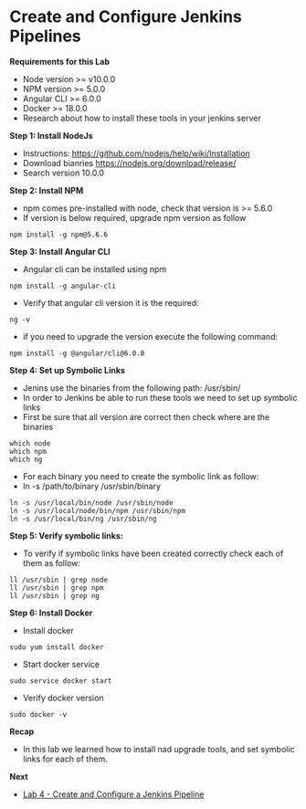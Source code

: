 # Create and Configure Jenkins Pipelines

**Requirements for this Lab**
* Node version >= v10.0.0
* NPM version >= 5.0.0
* Angular CLI >= 6.0.0
* Docker >= 18.0.0
* Research about how to install these tools in your jenkins server

**Step 1: Install NodeJs**
* Instructions: https://github.com/nodejs/help/wiki/Installation 
* Download bianries https://nodejs.org/download/release/  
* Search version 10.0.0

**Step 2: Install NPM**
* npm comes pre-installed with node, check that version is >= 5.6.0
* If version is below required, upgrade npm version as follow
```
npm install -g npm@5.6.6
```

**Step 3: Install Angular CLI**
* Angular cli can be installed using npm
```
npm install -g angular-cli
```
* Verify that angular cli version it is the required:
```
ng -v
```
* if you need to upgrade the version execute the following command:
```
npm install -g @angular/cli@6.0.0
```

**Step 4: Set up Symbolic Links**
* Jenins use the binaries from the following path: /usr/sbin/
* In order to Jenkins be able to run these tools we need to set up symbolic links
* First be sure that all version are correct then check where are the binaries
```
which node
which npm
which ng
```
* For each binary you need to create the symbolic link as follow:
* ln -s /path/to/binary /usr/sbin/binary
```
ln -s /usr/local/bin/node /usr/sbin/node
ln -s /usr/local/node/bin/npm /usr/sbin/npm
ln -s /usr/local/bin/ng /usr/sbin/ng
```

**Step 5: Verify symbolic links:**
* To verify if symbolic links have been created correctly check each of them as follow:
```
ll /usr/sbin | grep node
ll /usr/sbin | grep npm
ll /usr/sbin | grep ng
```

**Step 6: Install Docker**
* Install docker
```
sudo yum install docker
```
* Start docker service
```
sudo service docker start
```
* Verify docker version
```
sudo docker -v
```

**Recap**
* In this lab we learned how to install nad upgrade tools, and set symbolic links for each of them.

**Next**
* [Lab 4 - Create and Configure a Jenkins Pipeline](https://github.com/chuymarin/doa-jenkins-lab/blob/master/LAB_4.md)

